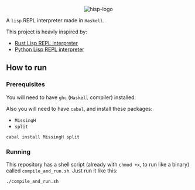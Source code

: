<p align="center">
  <img src="https://user-images.githubusercontent.com/15306309/57203245-c734c000-6f84-11e9-878d-985be42faf8f.png" alt="hisp-logo" />
</p>

A `lisp` REPL interpreter made in `Haskell`.

This project is heavly inspired by:

- [Rust Lisp REPL interpreter](https://m.stopa.io/risp-lisp-in-rust-90a0dad5b116)
- [Python Lisp REPL interpreter](https://norvig.com/lispy.html)

## How to run

### Prerequisites

You will need to have `ghc` (`Haskell` compiler) installed.

Also you will need to have `cabal`, and install these packages:

- `MissingH`
- `split`

```shell
cabal install MissingH split
```

### Running

This repository has a shell script (already with `chmod +x`, to run like a binary) called `compile_and_run.sh`. Just run it like this:


```shell
./compile_and_run.sh
```
